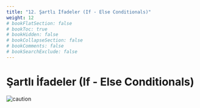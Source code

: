 ```yaml
---
title: "12. Şartlı İfadeler (If - Else Conditionals)"
weight: 12
# bookFlatSection: false
# bookToc: true
# bookHidden: false
# bookCollapseSection: false
# bookComments: false
# bookSearchExclude: false
---
```


# Şartlı İfadeler (If - Else Conditionals)

![caution](/img/caution.jpeg)